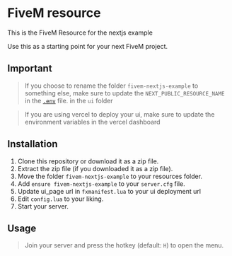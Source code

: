 # FiveM resource

This is the FiveM Resource for the nextjs example

Use this as a starting point for your next FiveM project.

## Important

> If you choose to rename the folder `fivem-nextjs-example` to something else, make sure to update the `NEXT_PUBLIC_RESOURCE_NAME` in the [`.env`](/ui/.env) file. in the `ui` folder

> If you are using vercel to deploy your ui, make sure to update the environment variables in the vercel dashboard

## Installation

1. Clone this repository or download it as a zip file.
2. Extract the zip file (if you downloaded it as a zip file).
3. Move the folder `fivem-nextjs-example` to your resources folder.
4. Add `ensure fivem-nextjs-example` to your `server.cfg` file.
5. Update ui_page url in `fxmanifest.lua` to your ui deployment url
6. Edit `config.lua` to your liking.
7. Start your server.

## Usage

> Join your server and press the hotkey (default: `H`) to open the menu.
